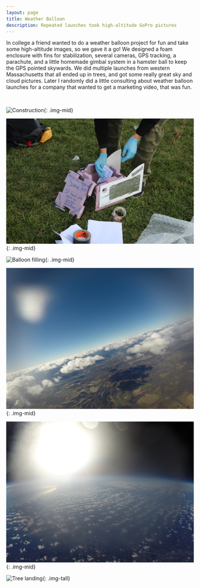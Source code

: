 ```yaml
---
layout: page
title: Weather Balloon
description: Repeated launches took high-altitude GoPro pictures
---
```


In college a friend wanted to do a weather balloon project for fun and take some high-altitude images, so we gave it a go! We designed a foam enclosure with fins for stabilization, several cameras, GPS tracking, a parachute, and a little homemade gimbal system in a hamster ball to keep the GPS pointed skywards. We did multiple launches from western Massachusetts that all ended up in trees, and got some really great sky and cloud pictures. Later I randomly did a little consulting about weather balloon launches for a company that wanted to get a marketing video, that was fun.

&nbsp;

![Construction](images/balloon1.JPG){: .img-mid}

![Launch prep](images/balloon2.JPG){: .img-mid}

![Balloon filling](images/balloon3.JPG){: .img-mid}

![Rising](images/balloon4.JPG){: .img-mid}

![At altitude](images/balloon5.JPG){: .img-mid}

![Tree landing](images/balloon6.JPG){: .img-tall}